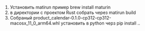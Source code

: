 1) Установить matirun пример brew install maturin
2) в директории с проектом Rust собрать через matirun build
3) Собраный product_calendar-0.1.0-cp312-cp312-macosx_11_0_arm64.whl установить в python черз pip install ..
